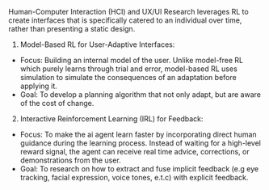 Human-Computer Interaction (HCI) and UX/UI Research leverages RL to create interfaces that is specifically catered to an individual over time, rather than presenting a static design.


1. Model-Based RL for User-Adaptive Interfaces:
- Focus: Building an internal model of the user. Unlike model-free RL which purely learns through trial and error, model-based RL uses simulation to simulate the consequences of an adaptation before applying it.
- Goal: To develop a planning algorithm that not only adapt, but are aware of the cost of change.


2. Interactive Reinforcement Learning (IRL) for Feedback:
- Focus: To make the ai agent learn faster by incorporating direct human guidance during the learning process. Instead of waiting for a high-level reward signal, the agent can receive real time advice, corrections, or demonstrations from the user.
- Goal: To research on how to extract and fuse implicit feedback (e.g eye tracking, facial expression, voice tones, e.t.c) with explicit feedback.